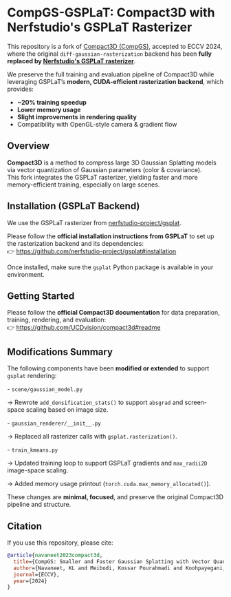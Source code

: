 # CompGS-GSPLaT: Compact3D with Nerfstudio's GSPLaT Rasterizer

This repository is a fork of [Compact3D (CompGS)](https://arxiv.org/abs/2311.18159), accepted to ECCV 2024, where the original `diff-gaussian-rasterization` backend has been **fully replaced by [Nerfstudio's GSPLaT rasterizer](https://github.com/nerfstudio-project/gsplat)**.

We preserve the full training and evaluation pipeline of Compact3D while leveraging GSPLaT’s **modern, CUDA-efficient rasterization backend**, which provides:

-  **~20% training speedup**
- **Lower memory usage**
- **Slight improvements in rendering quality**
- Compatibility with OpenGL-style camera & gradient flow

## Overview

**Compact3D** is a method to compress large 3D Gaussian Splatting models via vector quantization of Gaussian parameters (color & covariance).  
This fork integrates the GSPLaT rasterizer, yielding faster and more memory-efficient training, especially on large scenes.

## Installation (GSPLaT Backend)

We use the GSPLaT rasterizer from [nerfstudio-project/gsplat](https://github.com/nerfstudio-project/gsplat).

Please follow the **official installation instructions from GSPLaT** to set up the rasterization backend and its dependencies:  
👉 https://github.com/nerfstudio-project/gsplat#installation

Once installed, make sure the `gsplat` Python package is available in your environment.

## Getting Started

Please follow the **official Compact3D documentation** for data preparation, training, rendering, and evaluation:  
👉 https://github.com/UCDvision/compact3d#readme

## **Modifications Summary**

The following components have been **modified or extended** to support `gsplat` rendering:

\- `scene/gaussian_model.py`  

 → Rewrote `add_densification_stats()` to support `absgrad` and screen-space scaling based on image size.

\- `gaussian_renderer/__init__.py`  

 → Replaced all rasterizer calls with `gsplat.rasterization()`.

\- `train_kmeans.py`  

 → Updated training loop to support GSPLaT gradients and `max_radii2D` image-space scaling.  

 → Added memory usage printout (`torch.cuda.max_memory_allocated()`).

These changes are **minimal, focused**, and preserve the original Compact3D pipeline and structure.

## Citation

If you use this repository, please cite:

```bibtex
@article{navaneet2023compact3d,
  title={CompGS: Smaller and Faster Gaussian Splatting with Vector Quantization},
  author={Navaneet, KL and Meibodi, Kossar Pourahmadi and Koohpayegani, Soroush Abbasi and Pirsiavash, Hamed},
  journal={ECCV},
  year={2024}
}
```
